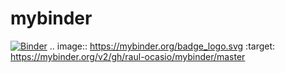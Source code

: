 # mybinder
[![Binder](https://mybinder.org/badge_logo.svg)](https://mybinder.org/v2/gh/raul-ocasio/mybinder/master)
.. image:: https://mybinder.org/badge_logo.svg
 :target: https://mybinder.org/v2/gh/raul-ocasio/mybinder/master

